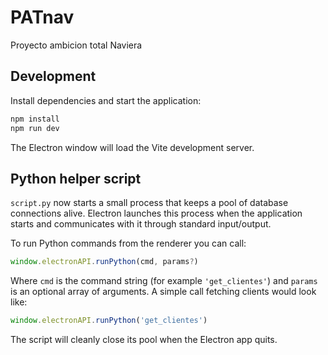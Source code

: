 # PATnav
Proyecto ambicion total Naviera

## Development

Install dependencies and start the application:

```bash
npm install
npm run dev
```

The Electron window will load the Vite development server.

## Python helper script

`script.py` now starts a small process that keeps a pool of database
connections alive. Electron launches this process when the application
starts and communicates with it through standard input/output.

To run Python commands from the renderer you can call:

```ts
window.electronAPI.runPython(cmd, params?)
```

Where `cmd` is the command string (for example `'get_clientes'`) and `params` is
an optional array of arguments. A simple call fetching clients would look like:

```ts
window.electronAPI.runPython('get_clientes')
```

The script will cleanly close its pool when the Electron app quits.
